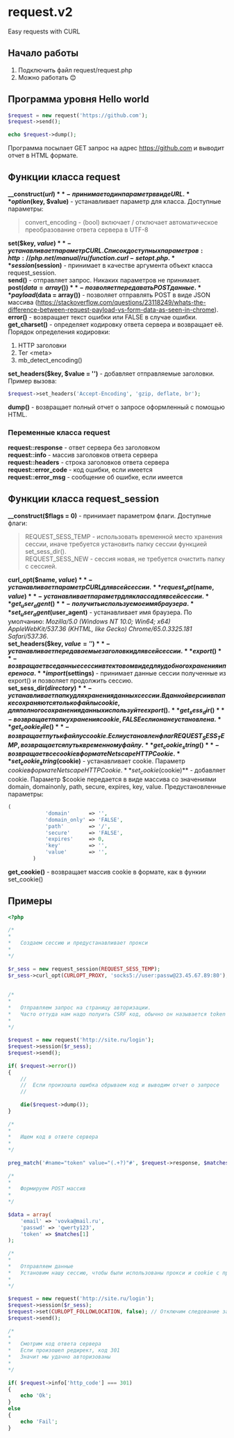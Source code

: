 # request.v2
Easy requests with CURL

## Начало работы  
1. Подключить файл request/request.php  
2. Можно работать :blush:  
  
## Программа уровня Hello world  
```php  
$request = new request('https://github.com');  
$request->send();  
  
echo $request->dump();  
```  
  
Программа посылает GET запрос на адрес https://github.com и выводит отчет в HTML формате.  
  
## Функции класса request  
**\_\_construct($url)** - принимает один параметр в виде URL.  
**option($key, $value)** - устанавливает параметр для класса. Доступные параметры:  
> convert_encoding - (bool) включает / отключает автоматическое преобразование ответа сервера в UTF-8  
  
**set($key, $value)** - устанавливает параметр CURL. Список доступных параметров: http://php.net/manual/ru/function.curl-setopt.php .  
**session($session)** - принимает в качестве аргумента объект класса request_session.  
**send()** - отправляет запрос. Никаких параметров не принимает.  
**post($data = array())** - позволяет передавать POST данные.  
**payload($data = array())** - позволяет отправлять POST в виде JSON массива (https://stackoverflow.com/questions/23118249/whats-the-difference-between-request-payload-vs-form-data-as-seen-in-chrome).  
**error()** - возвращает текст ошибки или FALSE в случае ошибки.  
**get_charset()** - определяет кодировку ответа сервера и возвращает её. Порядок определения кодировки:  
1. HTTP заголовки  
2. Тег &lt;meta&gt;  
3. mb_detect_encoding()  
  
**set_headers($key, $value = '')** - добавляет отправляемые заголовки. Пример вызова:  
```php  
$request->set_headers('Accept-Encoding', 'gzip, deflate, br');  
```  
**dump()** - возвращает полный отчет о запросе оформленный с помощью HTML.  
  
### Переменные класса request  
**request::response** - ответ сервера без заголовком  
**request::info** - массив заголовков ответа сервера  
**request::headers** - строка заголовков ответа сервера  
**request::error_code** - код ошибки, если имеется  
**request::error_msg** - сообщение об ошибке, если имеется  
  
## Функции класса request_session  
**\_\_construct($flags = 0)** - принимает параметром флаги. Доступные флаги:  
> REQUEST_SESS_TEMP - использовать временной место хранения сессии, иначе требуется установить папку сессии функцией set_sess_dir().  
REQUEST_SESS_NEW - сессия новая, не требуется очистить папку с сессией.  
  
**curl_opt($name, $value)** - устанавливает параметр CURL для всей сессии.  
**request_opt($name, $value)** - устанавливает параметр для класса для всей сессии.  
**get_user_agent()** - получить используемое имя браузера.  
**set_user_agent($user_agent)** - устанавливает имя браузера. По умолчанию: *Mozilla/5.0 (Windows NT 10.0; Win64; x64) AppleWebKit/537.36 (KHTML, like Gecko) Chrome/65.0.3325.181 Safari/537.36*.  
**set_headers($key, $value = '')** - устанавливает передаваемые заголовки для всей сессии.  
**export()** - возвращает все данные сессии в тектовом виде для удобного хранения и переноса.  
**import($settings)** - принимает данные сессии полученные из export() и позволяет продолжить сессию.  
**set_sess_dir($directory)** - устанавливает папку для хранения данных сессии. В данной версии в папке сохраняются только файлы cookie, для полного сохранения данных используйте export().  
**get_sess_dir()** - возвращает папку хранения cookie, FALSE если она не установлена.  
**get_cookie_file()** - возвращает путь к файлу с cookie. Если установлен флаг REQUEST_SESS_TEMP, возвращается путь к временному файлу.  
**get_cookie_string()** - возвращает все cookie в формате Netscape HTTP Cookie.  
**set_cookie_string($cookie)** - устанавливает cookie. Параметр $cookie в формате Netscape HTTP Cookie.  
**set_cookie($cookie)** - добавляет cookie. Параметр $cookie передается в виде массива со значениями domain, domainonly, path, secure, expires, key, value. Предустановленные параметры:  
```php  
(  
			'domain'	  => '',  
			'domain_only' => 'FALSE',  
			'path'		  => '/',  
			'secure'	  => 'FALSE',  
			'expires'	  => 0,  
			'key'		  => '',  
			'value'	      => '',  
		)  
```  
**get_cookie()** - возвращает массив cookie в формате, как в функии set_cookie()  
  
## Примеры  
```php  
<?php  
  
/*  
*  
*	Создаем сессию и предустанавливает прокси  
*  
*/  
  
$r_sess = new request_session(REQUEST_SESS_TEMP);  
$r_sess->curl_opt(CURLOPT_PROXY, 'socks5://user:passw@23.45.67.89:80');  
  
  
/*  
*  
*	Отправляем запрос на страницу авторизации.  
*	Часто оттуда нам надо полуить CSRF код, обычно он называется token  
*  
*/  
  
$request = new request('http://site.ru/login');  
$request->session($r_sess);  
$request->send();  
  
if( $request->error())  
{  
	//  
	//	Если произошла ошибка обрываем код и выводим отчет о запросе  
	//  
	  
	die($request->dump());  
}  
  
/*  
*  
*	Ищем код в ответе сервера  
*  
*/  
  
preg_match('#name="token" value="(.+?)"#', $request->response, $matches);  
  
/*  
*  
*	Формируем POST массив  
*  
*/  
  
$data = array(  
	'email' => 'vovka@mail.ru',  
	'passwd' => 'qwerty123',  
	'token' => $matches[1]  
);  
  
/*  
*  
*	Отправляем данные  
*	Установим нашу сессию, чтобы были использованы прокси и cookie с прошлого запроса  
*  
*/  
  
$request = new request('http://site.ru/login');  
$request->session($r_sess);  
$request->set(CURLOPT_FOLLOWLOCATION, false); // Отключим следование заголовкам Location, т.к. оно включено по умолчанию  
$request->send();  
  
/*  
*  
*	Смотрим код ответа сервера  
*	Если произошел редирект, код 301  
*	Значит мы удачно авторизованы  
*  
*/  
  
if( $request->info['http_code'] === 301)  
{  
	echo 'Ok';  
}  
else  
{  
	echo 'Fail';  
}  
```
